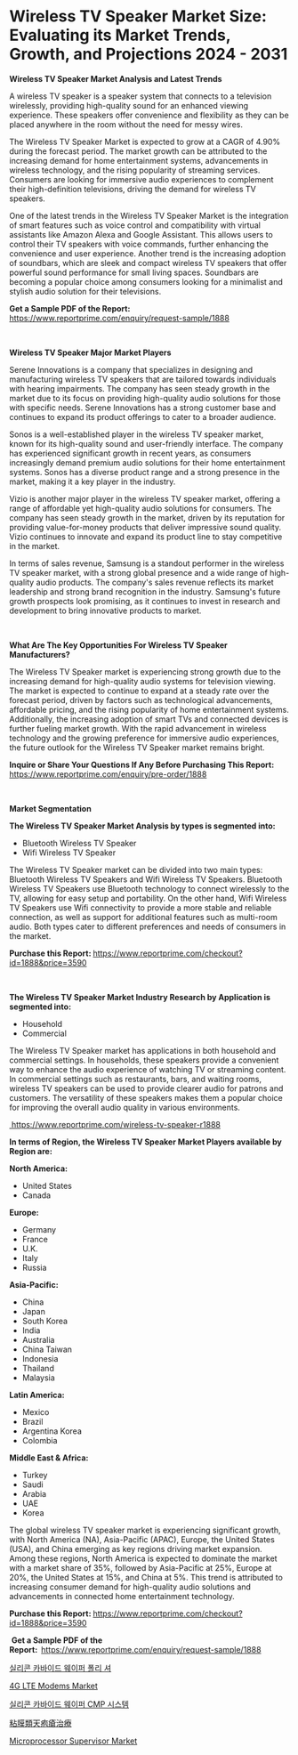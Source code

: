 <p><h1>Wireless TV Speaker Market Size: Evaluating its Market Trends, Growth, and Projections 2024 - 2031</h1></p><p><strong>Wireless TV Speaker Market Analysis and Latest Trends</strong></p>
<p><p>A wireless TV speaker is a speaker system that connects to a television wirelessly, providing high-quality sound for an enhanced viewing experience. These speakers offer convenience and flexibility as they can be placed anywhere in the room without the need for messy wires.</p><p>The Wireless TV Speaker Market is expected to grow at a CAGR of 4.90% during the forecast period. The market growth can be attributed to the increasing demand for home entertainment systems, advancements in wireless technology, and the rising popularity of streaming services. Consumers are looking for immersive audio experiences to complement their high-definition televisions, driving the demand for wireless TV speakers.</p><p>One of the latest trends in the Wireless TV Speaker Market is the integration of smart features such as voice control and compatibility with virtual assistants like Amazon Alexa and Google Assistant. This allows users to control their TV speakers with voice commands, further enhancing the convenience and user experience. Another trend is the increasing adoption of soundbars, which are sleek and compact wireless TV speakers that offer powerful sound performance for small living spaces. Soundbars are becoming a popular choice among consumers looking for a minimalist and stylish audio solution for their televisions.</p></p>
<p><strong>Get a Sample PDF of the Report:&nbsp;</strong> <a href="https://www.reportprime.com/enquiry/request-sample/1888">https://www.reportprime.com/enquiry/request-sample/1888</a></p>
<p>&nbsp;</p>
<p><strong>Wireless TV Speaker Major Market Players</strong></p>
<p><p>Serene Innovations is a company that specializes in designing and manufacturing wireless TV speakers that are tailored towards individuals with hearing impairments. The company has seen steady growth in the market due to its focus on providing high-quality audio solutions for those with specific needs. Serene Innovations has a strong customer base and continues to expand its product offerings to cater to a broader audience.</p><p>Sonos is a well-established player in the wireless TV speaker market, known for its high-quality sound and user-friendly interface. The company has experienced significant growth in recent years, as consumers increasingly demand premium audio solutions for their home entertainment systems. Sonos has a diverse product range and a strong presence in the market, making it a key player in the industry.</p><p>Vizio is another major player in the wireless TV speaker market, offering a range of affordable yet high-quality audio solutions for consumers. The company has seen steady growth in the market, driven by its reputation for providing value-for-money products that deliver impressive sound quality. Vizio continues to innovate and expand its product line to stay competitive in the market.</p><p>In terms of sales revenue, Samsung is a standout performer in the wireless TV speaker market, with a strong global presence and a wide range of high-quality audio products. The company's sales revenue reflects its market leadership and strong brand recognition in the industry. Samsung's future growth prospects look promising, as it continues to invest in research and development to bring innovative products to market.</p></p>
<p>&nbsp;</p>
<p><strong>What Are The Key Opportunities For Wireless TV Speaker Manufacturers?</strong></p>
<p><p>The Wireless TV Speaker market is experiencing strong growth due to the increasing demand for high-quality audio systems for television viewing. The market is expected to continue to expand at a steady rate over the forecast period, driven by factors such as technological advancements, affordable pricing, and the rising popularity of home entertainment systems. Additionally, the increasing adoption of smart TVs and connected devices is further fueling market growth. With the rapid advancement in wireless technology and the growing preference for immersive audio experiences, the future outlook for the Wireless TV Speaker market remains bright.</p></p>
<p><strong>Inquire or Share Your Questions If Any Before Purchasing This Report:</strong> <a href="https://www.reportprime.com/enquiry/pre-order/1888">https://www.reportprime.com/enquiry/pre-order/1888</a></p>
<p>&nbsp;</p>
<p><strong>Market Segmentation</strong></p>
<p><strong>The Wireless TV Speaker Market Analysis by types is segmented into:</strong></p>
<p><ul><li>Bluetooth Wireless TV Speaker</li><li>Wifi Wireless TV Speaker</li></ul></p>
<p><p>The Wireless TV Speaker market can be divided into two main types: Bluetooth Wireless TV Speakers and Wifi Wireless TV Speakers. Bluetooth Wireless TV Speakers use Bluetooth technology to connect wirelessly to the TV, allowing for easy setup and portability. On the other hand, Wifi Wireless TV Speakers use Wifi connectivity to provide a more stable and reliable connection, as well as support for additional features such as multi-room audio. Both types cater to different preferences and needs of consumers in the market.</p></p>
<p><strong>Purchase this Report:&nbsp;</strong><a href="https://www.reportprime.com/checkout?id=1888&price=3590">https://www.reportprime.com/checkout?id=1888&price=3590</a></p>
<p>&nbsp;</p>
<p><strong>The Wireless TV Speaker Market Industry Research by Application is segmented into:</strong></p>
<p><ul><li>Household</li><li>Commercial</li></ul></p>
<p><p>The Wireless TV Speaker market has applications in both household and commercial settings. In households, these speakers provide a convenient way to enhance the audio experience of watching TV or streaming content. In commercial settings such as restaurants, bars, and waiting rooms, wireless TV speakers can be used to provide clearer audio for patrons and customers. The versatility of these speakers makes them a popular choice for improving the overall audio quality in various environments.</p></p>
<p><a href="https://www.reportprime.com/wireless-tv-speaker-r1888">&nbsp;https://www.reportprime.com/wireless-tv-speaker-r1888</a></p>
<p><strong>In terms of Region, the Wireless TV Speaker Market Players available by Region are:</strong></p>
<p>
    <p> <strong> North America: </strong>
        <ul>
            <li>United States</li>
            <li>Canada</li>
        </ul>
        </p> 
    <p> <strong> Europe: </strong>
        <ul>
            <li>Germany</li>
            <li>France</li>
            <li>U.K.</li>
            <li>Italy</li>
            <li>Russia</li>
        </ul>
        </p> 
    <p> <strong> Asia-Pacific: </strong>
        <ul>
            <li>China</li>
            <li>Japan</li>
            <li>South Korea</li>
            <li>India</li>
            <li>Australia</li>
            <li>China Taiwan</li>
            <li>Indonesia</li>
            <li>Thailand</li>
            <li>Malaysia</li>
        </ul>
        </p> 
    <p> <strong> Latin America: </strong>
        <ul>
            <li>Mexico</li>
            <li>Brazil</li>
            <li>Argentina Korea</li>
            <li>Colombia</li>
        </ul>
        </p> 
    <p> <strong> Middle East & Africa: </strong>
        <ul>
            <li>Turkey</li>
            <li>Saudi</li>
            <li>Arabia</li>
            <li>UAE</li>
            <li>Korea</li>
        </ul>
    </p>
    </p>
<p><p>The global wireless TV speaker market is experiencing significant growth, with North America (NA), Asia-Pacific (APAC), Europe, the United States (USA), and China emerging as key regions driving market expansion. Among these regions, North America is expected to dominate the market with a market share of 35%, followed by Asia-Pacific at 25%, Europe at 20%, the United States at 15%, and China at 5%. This trend is attributed to increasing consumer demand for high-quality audio solutions and advancements in connected home entertainment technology.</p></p>
<p><strong>Purchase this Report: </strong><a href="https://www.reportprime.com/checkout?id=1888&price=3590">https://www.reportprime.com/checkout?id=1888&price=3590</a></p>
<p>&nbsp;<strong>Get a Sample PDF of the Report:&nbsp;&nbsp;</strong><a href="https://www.reportprime.com/enquiry/request-sample/1888">https://www.reportprime.com/enquiry/request-sample/1888</a></p>
<p><strong></strong></p>
<p><p><a href="https://github.com/TimmyMann6767/Market-Research-Report-List-3/blob/main/5817051102554.md">실리콘 카바이드 웨이퍼 폴리 셔</a></p><p><a href="https://github.com/ChiragRp1/Market-Research-Report-List-6/blob/main/4g-lte-modems-market.md">4G LTE Modems Market</a></p><p><a href="https://github.com/JeromeRtyau89966/Market-Research-Report-List-3/blob/main/9027593102555.md">실리콘 카바이드 웨이퍼 CMP 시스템</a></p><p><a href="https://github.com/JessKilback/Market-Research-Report-List-2/blob/main/249874982524.md">粘膜類天疱瘡治療</a></p><p><a href="https://github.com/amayrani15moore/Market-Research-Report-List-1/blob/main/microprocessor-supervisor-market.md">Microprocessor Supervisor Market</a></p></p>
